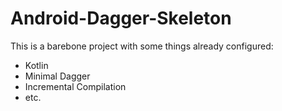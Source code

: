# Android-Dagger-Skeleton


This is a barebone project with some things already configured:


- Kotlin
- Minimal Dagger
- Incremental Compilation
- etc.
